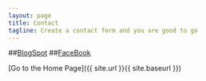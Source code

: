 ```yaml
---
layout: page
title: Contact
tagline: Create a contact form and you are good to go
---
```


##[BlogSpot](https://pyrekt77.blogspot.com)
##[FaceBook](https://facebook.com/timtaeil)

[Go to the Home Page]({{ site.url }}{{ site.baseurl }})
